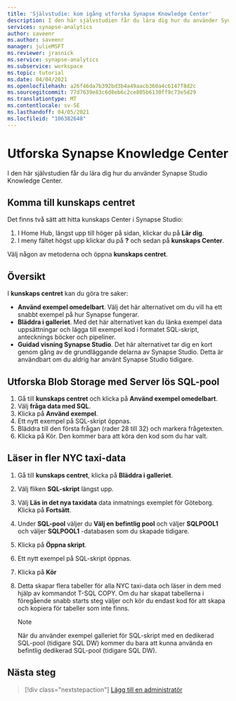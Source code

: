 ```yaml
---
title: 'Självstudie: kom igång utforska Synapse Knowledge Center'
description: I den här självstudien får du lära dig hur du använder Synapse Knowledge Center.
services: synapse-analytics
author: saveenr
ms.author: saveenr
manager: julieMSFT
ms.reviewer: jrasnick
ms.service: synapse-analytics
ms.subservice: workspace
ms.topic: tutorial
ms.date: 04/04/2021
ms.openlocfilehash: a26f46da7b392bd3b4a49aacb360a4c6147f8d2c
ms.sourcegitcommit: 77d7639e83c6d8eb6c2ce805b6130ff9c73e5d29
ms.translationtype: MT
ms.contentlocale: sv-SE
ms.lasthandoff: 04/05/2021
ms.locfileid: "106382648"
---
```

# <a name="explore-the-synapse-knowledge-center"></a>Utforska Synapse Knowledge Center

I den här självstudien får du lära dig hur du använder Synapse Studio Knowledge Center.

## <a name="getting-to-the-knowledge-center"></a>Komma till kunskaps centret

Det finns två sätt att hitta kunskaps Center i Synapse Studio:

  1. I Home Hub, längst upp till höger på sidan, klickar du på **Lär dig**.
  2. I meny fältet högst upp klickar du på **?** och sedan på **kunskaps Center**.

Välj någon av metoderna och öppna **kunskaps centret**.

## <a name="overview"></a>Översikt

I **kunskaps centret** kan du göra tre saker:
* **Använd exempel omedelbart**. Välj det här alternativet om du vill ha ett snabbt exempel på hur Synapse fungerar.
* **Bläddra i galleriet**. Med det här alternativet kan du länka exempel data uppsättningar och lägga till exempel kod i formatet SQL-skript, antecknings böcker och pipeliner.
* **Guidad visning Synapse Studio**. Det här alternativet tar dig en kort genom gång av de grundläggande delarna av Synapse Studio. Detta är användbart om du aldrig har använt Synapse Studio tidigare.

## <a name="exploring-blob-storage-with-serverless-sql-pool"></a>Utforska Blob Storage med Server lös SQL-pool

1. Gå till **kunskaps centret** och klicka på **Använd exempel omedelbart**.
1. Välj **fråga data med SQL**.
1. Klicka på **Använd exempel**.
1. Ett nytt exempel på SQL-skript öppnas.
1. Bläddra till den första frågan (rader 28 till 32) och markera frågetexten.
1. Klicka på Kör. Den kommer bara att köra den kod som du har valt.

## <a name="loading-more-nyc-taxi-data"></a>Läser in fler NYC taxi-data

1. Gå till **kunskaps centret**, klicka på **Bläddra i galleriet**.
1. Välj fliken **SQL-skript** längst upp.
1. Välj **Läs in det nya taxidata** data inmatnings exemplet för Göteborg. Klicka på **Fortsätt**.
1. Under **SQL-pool** väljer du **Välj en befintlig pool** och väljer **SQLPOOL1** och väljer **SQLPOOL1** -databasen som du skapade tidigare.
1. Klicka på **Öppna skript**.
1. Ett nytt exempel på SQL-skript öppnas.
1. Klicka på **Kör**
1. Detta skapar flera tabeller för alla NYC taxi-data och läser in dem med hjälp av kommandot T-SQL COPY. Om du har skapat tabellerna i föregående snabb starts steg väljer och kör du endast kod för att skapa och kopiera för tabeller som inte finns.

    > [!NOTE] 
    > När du använder exempel galleriet för SQL-skript med en dedikerad SQL-pool (tidigare SQL DW) kommer du bara att kunna använda en befintlig dedikerad SQL-pool (tidigare SQL DW).

## <a name="next-steps"></a>Nästa steg

> [!div class="nextstepaction"]
> [Lägg till en administratör](get-started-add-admin.md)

